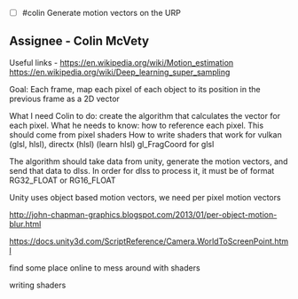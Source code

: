 - [ ] #colin Generate motion vectors on the URP
## Assignee - Colin McVety

Useful links - 
https://en.wikipedia.org/wiki/Motion_estimation
https://en.wikipedia.org/wiki/Deep_learning_super_sampling



Goal: Each frame, map each pixel of each object to its position in the previous frame as a 2D vector

What I need Colin to do: create the algorithm that calculates the vector for each pixel. 
What he needs to know: how to reference each pixel. This should come from pixel shaders
How to write shaders that work for vulkan (glsl, hlsl), directx (hlsl) (learn hlsl)
gl_FragCoord for glsl

The algorithm should take data from unity, generate the motion vectors, and send that data to dlss. In order for dlss to process it, it must be of format RG32_FLOAT or RG16_FLOAT

Unity uses object based motion vectors, we need per pixel motion vectors

http://john-chapman-graphics.blogspot.com/2013/01/per-object-motion-blur.html



https://docs.unity3d.com/ScriptReference/Camera.WorldToScreenPoint.html

find some place online to mess around with shaders

writing shaders 